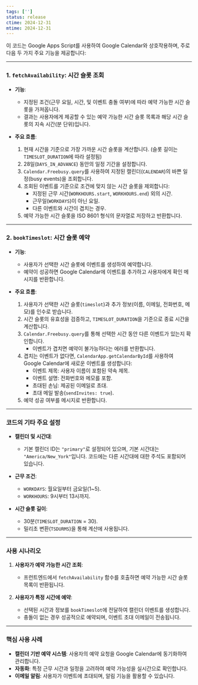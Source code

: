```yaml
---
tags: ['']
status: release
ctime: 2024-12-31
mtime: 2024-12-31
---
```


이 코드는 Google Apps Script를 사용하여 Google Calendar와 상호작용하며, 주로 다음 두 가지 주요 기능을 제공합니다:

---

### **1. `fetchAvailability`: 시간 슬롯 조회**

- **기능**:

  - 지정된 조건(근무 요일, 시간, 및 이벤트 충돌 여부)에 따라 예약 가능한 시간 슬롯을 가져옵니다.
  - 결과는 사용자에게 제공할 수 있는 예약 가능한 시간 슬롯 목록과 해당 시간 슬롯의 지속 시간(분 단위)입니다.

- **주요 흐름**:
  1. 현재 시간을 기준으로 가장 가까운 시간 슬롯을 계산합니다. (슬롯 길이는 `TIMESLOT_DURATION`에 따라 설정됨)
  2. 28일(`DAYS_IN_ADVANCE`) 동안의 일정 기간을 설정합니다.
  3. `Calendar.Freebusy.query`를 사용하여 지정된 캘린더(`CALENDAR`)의 바쁜 일정(busy events)을 조회합니다.
  4. 조회된 이벤트를 기준으로 조건에 맞지 않는 시간 슬롯을 제외합니다:
     - 지정된 근무 시간(`WORKHOURS.start`, `WORKHOURS.end`) 외의 시간.
     - 근무일(`WORKDAYS`)이 아닌 요일.
     - 다른 이벤트와 시간이 겹치는 경우.
  5. 예약 가능한 시간 슬롯을 ISO 8601 형식의 문자열로 저장하고 반환합니다.

---

### **2. `bookTimeslot`: 시간 슬롯 예약**

- **기능**:

  - 사용자가 선택한 시간 슬롯에 이벤트를 생성하여 예약합니다.
  - 예약이 성공하면 Google Calendar에 이벤트를 추가하고 사용자에게 확인 메시지를 반환합니다.

- **주요 흐름**:
  1. 사용자가 선택한 시간 슬롯(`timeslot`)과 추가 정보(이름, 이메일, 전화번호, 메모)를 인수로 받습니다.
  2. 시간 슬롯의 유효성을 검증하고, `TIMESLOT_DURATION`을 기준으로 종료 시간을 계산합니다.
  3. `Calendar.Freebusy.query`를 통해 선택한 시간 동안 다른 이벤트가 있는지 확인합니다.
     - 이벤트가 겹치면 예약이 불가능하다는 에러를 반환합니다.
  4. 겹치는 이벤트가 없다면, `CalendarApp.getCalendarById`를 사용하여 Google Calendar에 새로운 이벤트를 생성합니다:
     - 이벤트 제목: 사용자 이름이 포함된 약속 제목.
     - 이벤트 설명: 전화번호와 메모를 포함.
     - 초대된 손님: 제공된 이메일로 초대.
     - 초대 메일 발송(`sendInvites: true`).
  5. 예약 성공 여부를 메시지로 반환합니다.

---

### **코드의 기타 주요 설정**

- **캘린더 및 시간대**:

  - 기본 캘린더 ID는 `"primary"`로 설정되어 있으며, 기본 시간대는 `"America/New_York"`입니다. 코드에는 다른 시간대에 대한 주석도 포함되어 있습니다.

- **근무 조건**:

  - `WORKDAYS`: 월요일부터 금요일(1~5).
  - `WORKHOURS`: 9시부터 13시까지.

- **시간 슬롯 길이**:
  - 30분(`TIMESLOT_DURATION` = 30).
  - 밀리초 변환(`TSDURMS`)을 통해 계산에 사용됩니다.

---

### **사용 시나리오**

1. **사용자가 예약 가능한 시간 조회**:

   - 프런트엔드에서 `fetchAvailability` 함수를 호출하면 예약 가능한 시간 슬롯 목록이 반환됩니다.

2. **사용자가 특정 시간에 예약**:
   - 선택된 시간과 정보를 `bookTimeslot`에 전달하여 캘린더 이벤트를 생성합니다.
   - 충돌이 없는 경우 성공적으로 예약되며, 이벤트 초대 이메일이 전송됩니다.

---

### **핵심 사용 사례**

- **캘린더 기반 예약 시스템**: 사용자의 예약 요청을 Google Calendar에 동기화하여 관리합니다.
- **자동화**: 특정 근무 시간과 일정을 고려하여 예약 가능성을 실시간으로 확인합니다.
- **이메일 알림**: 사용자가 이벤트에 초대되며, 알림 기능을 활용할 수 있습니다.
